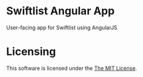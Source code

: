 # Swiftlist Angular App

User-facing app for Swiftlist using AngularJS

# Licensing

This software is licensed under the [The MIT License](./LICENSE).